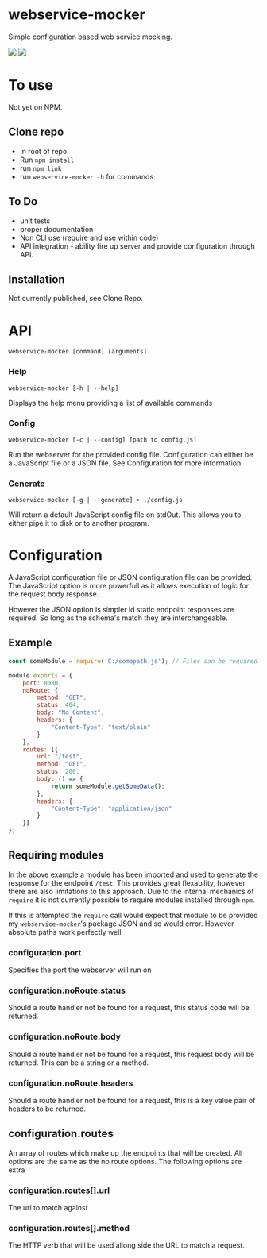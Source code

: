 # webservice-mocker
Simple configuration based web service mocking.

[<img src="https://api.travis-ci.com/ste2425/webservice-mocker.svg?branch=master">](https://travis-ci.com/ste2425/webservice-mocker)
[<img src="https://david-dm.org/ste2425/webservice-mocker.svg">](https://david-dm.org/ste2425/webservice-mocker)

# To use
Not yet on NPM.

## Clone repo
* In root of repo.
* Run `npm install`
* run `npm link`
* run `webservice-mocker -h` for commands.

## To Do
* unit tests
* proper documentation
* Non CLI use (require and use within code)
* API integration - ability fire up server and provide configuration through API.

## Installation
Not currently published, see Clone Repo.

# API

`webservice-mocker [command] [arguments]`

### Help

`webservice-mocker [-h | --help]`

Displays the help menu providing a list of available commands

### Config

`webservice-mocker [-c | --config] [path to config.js]`

Run the webserver for the provided config file. Configuration can either be a JavaScript file or a JSON file. See Configuration for more information.

### Generate

`webservice-mocker [-g | --generate] > ./config.js`

Will return a default JavaScript config file on stdOut. This allows you to either pipe it to disk or to another program.

# Configuration

A JavaScript configuration file or JSON configuration file can be provided. The JavaScript option is more powerfull as it allows execution of logic for the request body response.

However the JSON option is simpler id static endpoint responses are required. So long as the schema's match they are interchangeable.

## Example

``` javascript
const someModule = require('C:/somepath.js'); // Files can be required.

module.exports = {
    port: 8080,
    noRoute: {
        method: "GET",
        status: 404,
        body: "No Content",
        headers: {
            "Content-Type": "text/plain"
        }
    },
    routes: [{
        url: "/test",
        method: "GET",
        status: 200,
        body: () => {
            return someModule.getSomeData();
        }, 
        headers: {
            "Content-Type": "application/json"
        }
    }]
};
```

## Requiring modules
In the above example a module has been imported and used to generate the response for the endpoint `/test`. 
This provides great flexability, however there are also limitations to this approach. Due to the internal mechanics of `require` it is not currently possible to require modules installed through `npm`.

If this is attempted the `require` call would expect that module to be provided my `webservice-mocker`'s package JSON and so would error. However absolute paths work perfectly well.

### configuration.port
Specifies the port the webserver will run on

### configuration.noRoute.status
Should a route handler not be found for a request, this status code will be returned.
### configuration.noRoute.body
Should a route handler not be found for a request, this request body will be returned. This can be a string or a method.
### configuration.noRoute.headers
Should a route handler not be found for a request, this is a key value pair of headers to be returned.

## configuration.routes
An array of routes which make up the endpoints that will be created. All options are the same as the no route options. The following options are extra

### configuration.routes[].url
The url to match against
### configuration.routes[].method
The HTTP verb that will be used allong side the URL to match a request.
